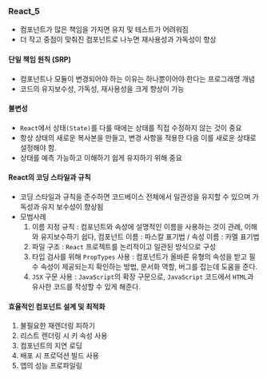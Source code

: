 ### React_5
- 컴포넌트가 많은 책임을 가지면 유지 및 테스트가 어려워짐
- 더 작고 중점이 맞춰진 컴포넌트로 나누면 재사용성과 가독성이 향상

#### 단일 책임 원칙 (SRP)
- 컴포넌트나 모듈이 변경되어야 하는 이유는 하나뿐이어야 한다는 프로그래명 개념
- 코드의 유지보수성, 가독성, 재사용성을 크게 향상이 가능

#### 불변성
- `React`에서 상태`(State)`를 다룰 때에는 상태를 직접 수정하지 않는 것이 중요
- 항상 상태의 새로운 복사본을 만들고, 변경 사항을 적용한 다음 이를 새로운 상태로 설정해야 함.
- 상태를 예측 가능하고 이해하기 쉽게 유지하기 위해 중요

#### React의 코딩 스타일과 규칙
- 코딩 스타일과 규칙을 준수하면 코드베이스 전체에서 일관성을 유지할 수 있으며 가독성과 유지 보수성이 향상됨
- 모범사례
  1. 이름 지정 규칙 : 컴포넌트와 속성에 설명적인 이름을 사용하는 것이 관례, 이해와 유지보수하기 쉽다, 컴포넌트 이름 : 파스칼 표기법 / 속성 이름 : 카멜 표기법
  2. 파일 구조 : `React` 프로젝트를 논리적이고 일관된 방식으로 구성
  3. 타입 검사를 위해 `PropTypes` 사용 : 컴포넌트가 올바른 유형의 속성을 받고 필수 속성이 제공되는지 확인하는 방법, 문서화 역할, 버그를 잡는데 도움을 준다.
  4. `JSX` 구문 사용 : `JavaScript`의 확장 구문으로, `JavaScript` 코드에서 `HTML`과 유사한 코드를 작성할 수 있게 해준다.

#### 효율적인 컴포넌트 설계 및 최적화
1. 불필요한 재렌더링 피하기
2. 리스트 렌더링 시 키 속성 사용
3. 컴포넌트의 지연 로딩
4. 배포 시 프로덕션 빌드 사용
5. 앱의 성능 프로파일링